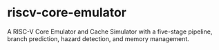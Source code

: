 # riscv-core-emulator
A RISC-V Core Emulator and Cache Simulator with a five-stage pipeline, branch prediction, hazard detection, and memory management.
